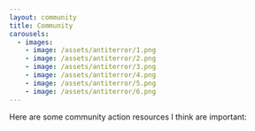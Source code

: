 ```yaml
---
layout: community
title: Community
carousels:
  - images:
    - image: /assets/antiterror/1.png
    - image: /assets/antiterror/2.png
    - image: /assets/antiterror/3.png
    - image: /assets/antiterror/4.png
    - image: /assets/antiterror/5.png
    - image: /assets/antiterror/6.png
---
```

Here are some community action resources I think are important:
